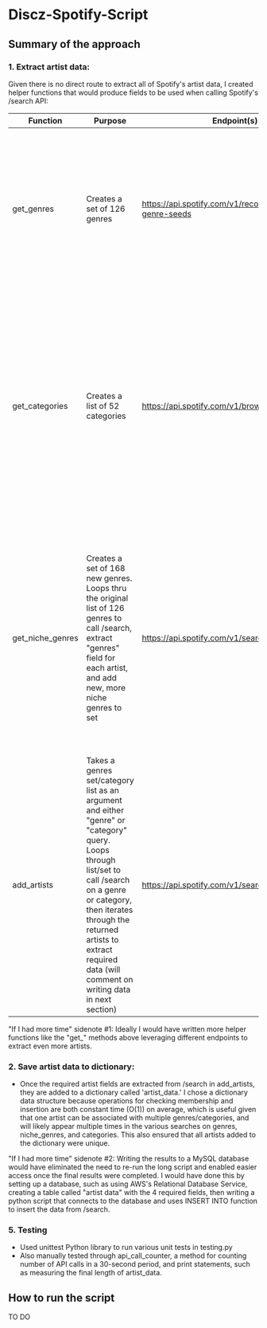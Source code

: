 # Discz-Spotify-Script

## Summary of the approach

### 1. Extract artist data: 

Given there is no direct route to extract all of Spotify's artist data, I created helper functions that would produce fields to be used when calling Spotify's /search API:

| Function | Purpose | Endpoint(s) Used | Tradeoffs |
| ------ | -------------------------- | ------ | -------------------------- |
| get_genres | Creates a set of 126 genres | https://api.spotify.com/v1/recommendations/available-genre-seeds | Provides an entry point to getting initial results from /search, but is limited to broader genres that may exclude niche artists | 
get_categories | Creates a list of 52 categories | https://api.spotify.com/v1/browse/categories | Searching by category aims to retrieve more niche artists not captured in genre filter, though there is likely some overlap; requires more iterations and API calls to page through categories results|  
get_niche_genres | Creates a set of 168 new genres. Loops thru the original list of 126 genres to call /search, extract "genres" field for each artist, and add new, more niche genres to set | https://api.spotify.com/v1/search | Searching on more niche genres allows newer artists to appear in /search, though this function takes O(n^3) time in the worst case to loop through artists, genres, and then paged /search results |
add_artists | Takes a genres set/category list as an argument and either "genre" or "category" query. Loops through list/set to call /search on a genre or category, then iterates through the returned artists to extract required data (will comment on writing data in next section) | https://api.spotify.com/v1/search | Although params for /search are slightly different whether searching on "genre" or "category", wanted to ensure add_artists accepted both types of inputs to adhere to "DRY" principle |

"If I had more time" sidenote #1: Ideally I would have written more helper functions like the "get_" methods above leveraging different endpoints to extract even more artists. 

### 2. Save artist data to dictionary:

* Once the required artist fields are extracted from /search in add_artists, they are added to a dictionary called 'artist_data.' I chose a dictionary data structure because operations for checking membership and insertion are both constant time (O(1)) on average, which is useful given that one artist can be associated with multiple genres/categories, and will likely appear multiple times in the various searches on genres, niche_genres, and categories. This also ensured that all artists added to the dictionary were unique. 

"If I had more time" sidenote #2: Writing the results to a MySQL database would have eliminated the need to re-run the long script and enabled easier access once the final results were completed. I would have done this by setting up a database, such as using AWS's Relational Database Service, creating a table called "artist data" with the 4 required fields, then writing a python script that connects to the database and uses INSERT INTO function to insert the data from /search.  

### 5. Testing

* Used unittest Python library to run various unit tests in testing.py
* Also manually tested through api_call_counter, a method for counting number of API calls in a 30-second period, and print statements, such as measuring the final length of artist_data.   

## How to run the script
TO DO

